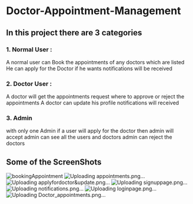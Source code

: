 # Doctor-Appointment-Management
## In this  project there are 3 categories
### 1. Normal User :
A normal user can Book the appointments of any doctors which are listed
He can apply for the Doctor if he wants
notifications will be received
### 2. Doctor User :
A doctor will get the appointments request where to approve or reject the appointments
A doctor can update his profile
notifications will received
### 3. Admin 
with only one Admin if a user will apply for the doctor then admin will accept
admin can see all the users and doctors 
admin can reject the doctors 

## Some of the ScreenShots

![bookingAppointment](https://github.com/mohammedshahid096/Doctor-Appointment-Management/assets/84904302/e91776e7-f7b2-41da-bc3d-e111596ea270)
![Uploading appointments.png…]()
![Uploading applyfordoctor&update.png…]()
![Uploading signuppage.png…]()
![Uploading notifications.png…]()
![Uploading loginpage.png…]()
![Uploading Doctor_appointments.png…]()
